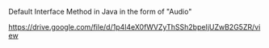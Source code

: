 Default Interface Method in Java in the form of "Audio"

https://drive.google.com/file/d/1p4l4eX0fWVZyThSSh2bpeIjUZwB2G5ZR/view
